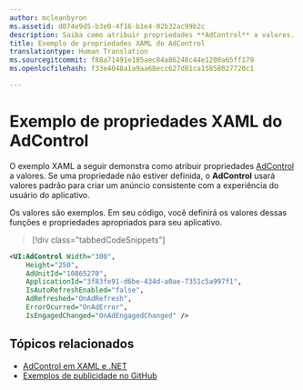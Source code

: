 ```yaml
---
author: mcleanbyron
ms.assetid: d074e9d5-b3e0-4f16-b1e4-02b32ac99b2c
description: Saiba como atribuir propriedades **AdControl** a valores.
title: Exemplo de propriedades XAML do AdControl
translationtype: Human Translation
ms.sourcegitcommit: f88a71491e185aec84a86248c44e1200a65ff179
ms.openlocfilehash: f33e4048a1a9aa68ecc627d81ca15858027720c1

---
```


# <a name="adcontrol-xaml-properties-example"></a>Exemplo de propriedades XAML do AdControl

O exemplo XAML a seguir demonstra como atribuir propriedades [AdControl](https://msdn.microsoft.com/library/windows/apps/microsoft.advertising.winrt.ui.adcontrol.aspx) a valores. Se uma propriedade não estiver definida, o **AdControl** usará valores padrão para criar um anúncio consistente com a experiência do usuário do aplicativo.

Os valores são exemplos. Em seu código, você definirá os valores dessas funções e propriedades apropriados para seu aplicativo.

> [!div class="tabbedCodeSnippets"]
``` xml
<UI:AdControl Width="300",
    Height="250",
    AdUnitId="10865270",
    ApplicationId="3f83fe91-d6be-434d-a0ae-7351c5a997f1",
    IsAutoRefreshEnabled="false",
    AdRefreshed="OnAdRefresh",
    ErrorOcurred="OnAdError",
    IsEngagedChanged="OnAdEngagedChanged" />
```

## <a name="related-topics"></a>Tópicos relacionados

* [AdControl em XAML e .NET](adcontrol-in-xaml-and--net.md)
* [Exemplos de publicidade no GitHub](http://aka.ms/githubads)

 



<!--HONumber=Dec16_HO2-->



